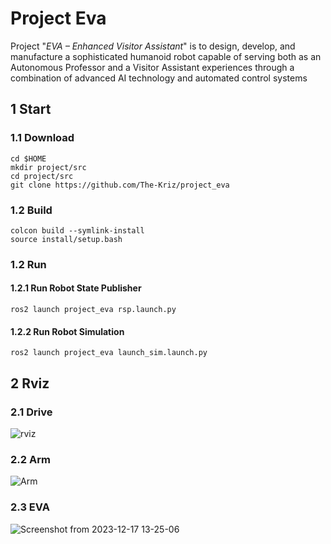 # Project Eva
Project "*EVA – Enhanced Visitor Assistant*"  is to design, develop, and manufacture a
sophisticated humanoid robot capable of serving both as an Autonomous Professor and a Visitor Assistant
experiences through a combination of advanced AI technology and automated control systems

## 1 Start
### 1.1 Download

    cd $HOME
    mkdir project/src
    cd project/src
    git clone https://github.com/The-Kriz/project_eva

### 1.2 Build

    colcon build --symlink-install
    source install/setup.bash
    
### 1.2 Run

#### 1.2.1 Run Robot State Publisher
    ros2 launch project_eva rsp.launch.py
    
#### 1.2.2 Run Robot Simulation
    ros2 launch project_eva launch_sim.launch.py 


## 2 Rviz

### 2.1 Drive
![rviz](https://github.com/The-Kriz/project_eva/assets/90817926/217f6b19-c6b4-49b9-a392-6fd262fec37f)

### 2.2 Arm
![Arm](https://github.com/The-Kriz/project_eva/assets/90817926/d6fc030a-5922-4023-88fe-fe54f42359e4)

### 2.3 EVA
![Screenshot from 2023-12-17 13-25-06](https://github.com/The-Kriz/project_eva/assets/90817926/17624510-85cd-474a-9a9d-8b34483601e0)

